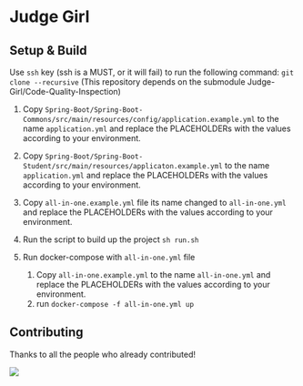 # Judge Girl

## Setup & Build

Use `ssh` key (ssh is a MUST, or it will fail) to run the following command:
`git clone --recursive` (This repository depends on the submodule Judge-Girl/Code-Quality-Inspection)

1. Copy `Spring-Boot/Spring-Boot-Commons/src/main/resources/config/application.example.yml` to the name `application.yml`
and replace the PLACEHOLDERs with the values according to your environment.
2. Copy `Spring-Boot/Spring-Boot-Student/src/main/resources/applicaton.example.yml` to the name `application.yml`
and replace the PLACEHOLDERs with the values according to your environment.
3. Copy `all-in-one.example.yml` file its name changed to `all-in-one.yml` and replace the PLACEHOLDERs with the values according to your environment.
4. Run the script to build up the project
`sh run.sh`

5. Run docker-compose with `all-in-one.yml` file
    1. Copy `all-in-one.example.yml` to the name `all-in-one.yml`
       and replace the PLACEHOLDERs with the values according to your environment.
    2. run `docker-compose -f all-in-one.yml up`


## Contributing

Thanks to all the people who already contributed!



<a href="https://github.com/Judge-Girl/Judge-Girl/graphs/contributors">
  <img src="https://contributors-img.web.app/image?repo=Judge-Girl/Judge-Girl" />
</a>
